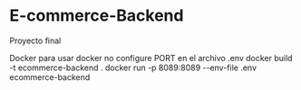 # E-commerce-Backend
Proyecto final

Docker
para usar docker no configure PORT en el archivo .env
docker build -t ecommerce-backend .
docker run -p 8089:8089 --env-file .env ecommerce-backend